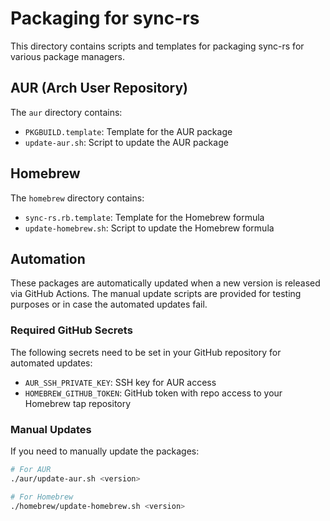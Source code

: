 # Packaging for sync-rs

This directory contains scripts and templates for packaging sync-rs for various package managers.

## AUR (Arch User Repository)

The `aur` directory contains:

- `PKGBUILD.template`: Template for the AUR package
- `update-aur.sh`: Script to update the AUR package

## Homebrew

The `homebrew` directory contains:

- `sync-rs.rb.template`: Template for the Homebrew formula
- `update-homebrew.sh`: Script to update the Homebrew formula

## Automation

These packages are automatically updated when a new version is released via GitHub Actions. The manual update scripts are provided for testing purposes or in case the automated updates fail.

### Required GitHub Secrets

The following secrets need to be set in your GitHub repository for automated updates:

- `AUR_SSH_PRIVATE_KEY`: SSH key for AUR access
- `HOMEBREW_GITHUB_TOKEN`: GitHub token with repo access to your Homebrew tap repository

### Manual Updates

If you need to manually update the packages:

```bash
# For AUR
./aur/update-aur.sh <version>

# For Homebrew
./homebrew/update-homebrew.sh <version>
```
